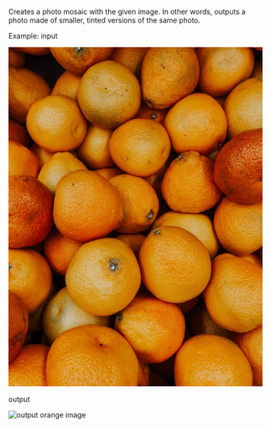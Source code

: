 Creates a photo mosaic with the given image. In other words, outputs a photo made of smaller, tinted versions of the same photo.

Example:
input

<img src='./images/oranges.jpg' alt="input orange image">

output

<img src='./images/output-oranges.png' alt="output orange image">
